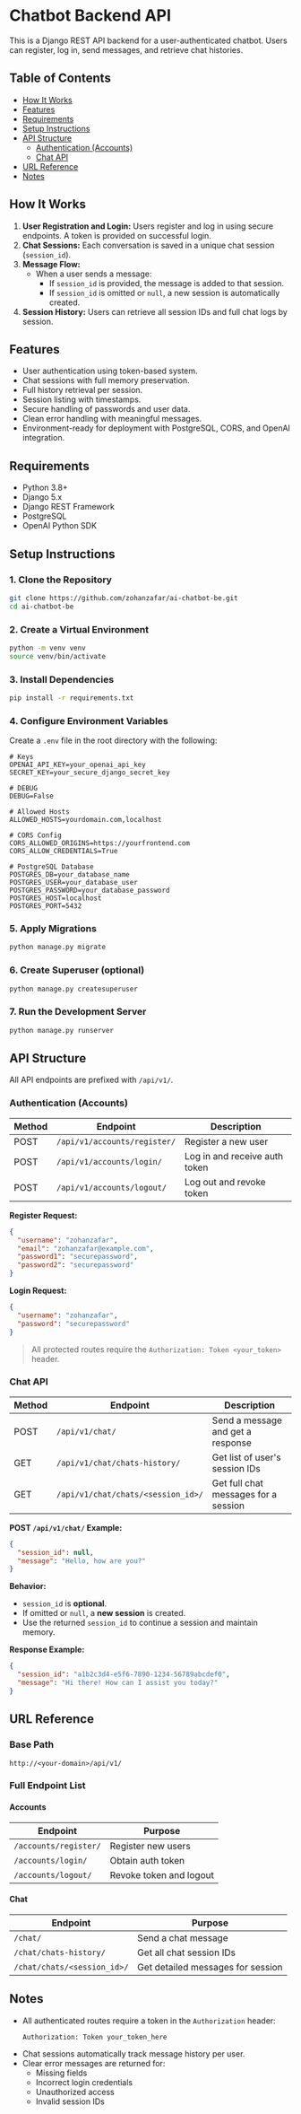 # Chatbot Backend API

This is a Django REST API backend for a user-authenticated chatbot. Users can register, log in, send messages, and retrieve chat histories.

## Table of Contents

- [How It Works](#how-it-works)
- [Features](#features)
- [Requirements](#requirements)
- [Setup Instructions](#setup-instructions)
- [API Structure](#api-structure)
  - [Authentication (Accounts)](#authentication-accounts)
  - [Chat API](#chat-api)
- [URL Reference](#url-reference)
- [Notes](#notes)

## How It Works

1. **User Registration and Login:** Users register and log in using secure endpoints. A token is provided on successful login.
2. **Chat Sessions:** Each conversation is saved in a unique chat session (`session_id`).
3. **Message Flow:**
   - When a user sends a message:
     - If `session_id` is provided, the message is added to that session.
     - If `session_id` is omitted or `null`, a new session is automatically created.
4. **Session History:** Users can retrieve all session IDs and full chat logs by session.

## Features

- User authentication using token-based system.
- Chat sessions with full memory preservation.
- Full history retrieval per session.
- Session listing with timestamps.
- Secure handling of passwords and user data.
- Clean error handling with meaningful messages.
- Environment-ready for deployment with PostgreSQL, CORS, and OpenAI integration.

## Requirements

- Python 3.8+
- Django 5.x
- Django REST Framework
- PostgreSQL 
- OpenAI Python SDK

## Setup Instructions

### 1. Clone the Repository

```bash
git clone https://github.com/zohanzafar/ai-chatbot-be.git
cd ai-chatbot-be
```

### 2. Create a Virtual Environment

```bash
python -m venv venv
source venv/bin/activate
```

### 3. Install Dependencies

```bash
pip install -r requirements.txt
```

### 4. Configure Environment Variables

Create a `.env` file in the root directory with the following:

```dotenv
# Keys
OPENAI_API_KEY=your_openai_api_key
SECRET_KEY=your_secure_django_secret_key

# DEBUG
DEBUG=False

# Allowed Hosts
ALLOWED_HOSTS=yourdomain.com,localhost

# CORS Config
CORS_ALLOWED_ORIGINS=https://yourfrontend.com
CORS_ALLOW_CREDENTIALS=True

# PostgreSQL Database
POSTGRES_DB=your_database_name
POSTGRES_USER=your_database_user
POSTGRES_PASSWORD=your_database_password
POSTGRES_HOST=localhost
POSTGRES_PORT=5432
```

### 5. Apply Migrations

```bash
python manage.py migrate
```

### 6. Create Superuser (optional)

```bash
python manage.py createsuperuser
```

### 7. Run the Development Server

```bash
python manage.py runserver
```

## API Structure

All API endpoints are prefixed with `/api/v1/`.

### Authentication (Accounts)

| Method | Endpoint                     | Description                  |
|--------|------------------------------|------------------------------|
| POST   | `/api/v1/accounts/register/` | Register a new user          |
| POST   | `/api/v1/accounts/login/`    | Log in and receive auth token |
| POST   | `/api/v1/accounts/logout/`   | Log out and revoke token     |

**Register Request:**
```json
{
  "username": "zohanzafar",
  "email": "zohanzafar@example.com",
  "password1": "securepassword",
  "password2": "securepassword"
}
```

**Login Request:**
```json
{
  "username": "zohanzafar",
  "password": "securepassword"
}
```

> All protected routes require the `Authorization: Token <your_token>` header.

### Chat API

| Method | Endpoint                              | Description                          |
|--------|---------------------------------------|--------------------------------------|
| POST   | `/api/v1/chat/`                       | Send a message and get a response    |
| GET    | `/api/v1/chat/chats-history/`         | Get list of user's session IDs       |
| GET    | `/api/v1/chat/chats/<session_id>/`    | Get full chat messages for a session |

**POST `/api/v1/chat/` Example:**

```json
{
  "session_id": null,
  "message": "Hello, how are you?"
}
```

**Behavior:**
- `session_id` is **optional**.
- If omitted or `null`, a **new session** is created.
- Use the returned `session_id` to continue a session and maintain memory.

**Response Example:**

```json
{
  "session_id": "a1b2c3d4-e5f6-7890-1234-56789abcdef0",
  "message": "Hi there! How can I assist you today?"
}
```

## URL Reference

### Base Path

```
http://<your-domain>/api/v1/
```

### Full Endpoint List

#### Accounts

| Endpoint                      | Purpose                    |
|-------------------------------|----------------------------|
| `/accounts/register/`         | Register new users         |
| `/accounts/login/`            | Obtain auth token          |
| `/accounts/logout/`           | Revoke token and logout    |

#### Chat

| Endpoint                          | Purpose                            |
|-----------------------------------|------------------------------------|
| `/chat/`                          | Send a chat message                |
| `/chat/chats-history/`           | Get all chat session IDs           |
| `/chat/chats/<session_id>/`      | Get detailed messages for session  |

## Notes

- All authenticated routes require a token in the `Authorization` header:
  ```http
  Authorization: Token your_token_here
  ```
- Chat sessions automatically track message history per user.
- Clear error messages are returned for:
  - Missing fields
  - Incorrect login credentials
  - Unauthorized access
  - Invalid session IDs

